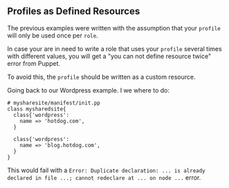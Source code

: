 ## Profiles as Defined Resources

The previous examples were written with the assumption that your `profile` will only be used once per `role`.

In case your are in need to write a role that uses your `profile` several times with different values, you will get a "you can not define resource twice" error from Puppet.

To avoid this, the `profile` should be written as a custom resource.

Going back to our Wordpress example. I we where to do:

```puppet
# mysharesite/manifest/init.pp
class mysharedsite{
  class{'wordpress':
    name => 'hotdog.com',
  }
  
  class{'wordpress':
    name => 'blog.hotdog.com',
  }
}
```

This would fail with a `Error: Duplicate declaration: ... is already declared in file ...; cannot redeclare at ... on node ...` error.

